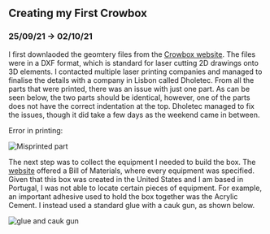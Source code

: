 ## Creating my First Crowbox
### 25/09/21 -> 02/10/21

I first downlaoded the geomtery files from the [Crowbox website](https://thecrowbox.com/). The files were in a DXF format, which is standard for laser cutting 2D drawings onto 3D elements. I contacted multiple laser printing companies and managed to finalise the details with a company in Lisbon called Dholetec. From all the parts that were printed, there was an issue with just one part. As can be seen below, the two parts should be identical, however, one of the parts does not have the correct indentation at the top. Dholetec managed to fix the issues, though it did take a few days as the weekend came in between. 

Error in printing: 

![Misprinted part]()

The next step was to collect the equipment I needed to build the box. The [website](https://thecrowbox.com/wiki/doku.php?id=kit:CrowBox2_v20_bom) offered a Bill of Materials, where every equipment was specified. Given that this box was created in the United States and I am based in Portugal, I was not able to locate certain pieces of equipment. For example, an important adhesive used to hold the box together was the Acrylic Cement. I instead used a standard glue with a cauk gun, as shown below. 

![glue and cauk gun]()

